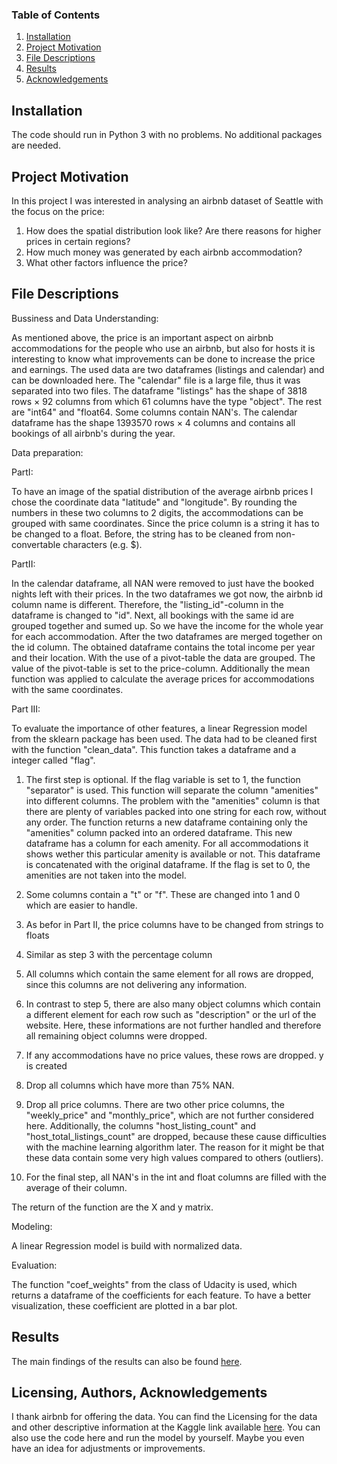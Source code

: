 ### Table of Contents

1. [Installation](#installation)
2. [Project Motivation](#motivation)
3. [File Descriptions](#files)
4. [Results](#results)
5. [Acknowledgements](#licensing)

## Installation <a name="installation"></a>

The code should run in Python 3 with no problems. No additional packages are needed. 

## Project Motivation<a name="motivation"></a>

In this project I was interested in analysing an airbnb dataset of Seattle with the focus on the price:

1. How does the spatial distribution look like? Are there reasons for higher prices in certain regions?
2. How much money was generated by each airbnb accommodation? 
3. What other factors influence the price?

## File Descriptions <a name="files"></a>

Bussiness and Data Understanding:

As mentioned above, the price is an important aspect on airbnb accommodations for the people who use an airbnb, but also for hosts it is 
interesting to know what improvements can be done to increase the price and earnings. 
The used data are two dataframes (listings and calendar) and can be downloaded here. The "calendar" file is a large file, thus it was 
separated into two files. The dataframe "listings" has the shape of 3818 rows × 92 columns from which 61 columns have the type "object". 
The rest are "int64" and "float64. Some columns contain NAN's. The calendar dataframe has the shape 1393570 rows × 4 columns and contains
all bookings of all airbnb's during the year.

Data preparation:

PartI:

To have an image of the spatial distribution of the average airbnb prices I chose the coordinate data "latitude" and "longitude".
By rounding the numbers in these two columns to 2 digits, the accommodations can be grouped with same coordinates. 
Since the price column is a string it has to be changed to a float. Before, the string has to be cleaned from non-convertable
characters (e.g. $). 

PartII: 

In the calendar dataframe, all NAN were removed to just have the booked nights left with their prices. 
In the two dataframes we got now, the airbnb id column name is different. Therefore, the "listing_id"-column in the dataframe is changed to "id". 
Next, all bookings with the same id are grouped together and sumed up. So we have the income for the whole year for each 
accommodation. After the two dataframes are merged together on the id column. The obtained dataframe contains the total income per year and
their location.
With the use of a pivot-table the data are grouped. The value of the pivot-table is set to the price-column. 
Additionally the mean function was applied to calculate the average prices for accommodations with the same coordinates.

Part III:

To evaluate the importance of other features, a linear Regression model from the sklearn package has been used.
The data had to be cleaned first with the function "clean_data". This function takes a dataframe and a integer called "flag".

1.  The first step is optional. If the flag variable is set to 1, the function "separator" is used. 
    This function will separate the column "amenities" into different columns. The problem with the "amenities" column is that there
    are plenty of variables packed into one string for each row, without any order. The function returns a new dataframe containing 
    only the "amenities" column packed into an ordered dataframe. This new dataframe has a column for each amenity. For all accommodations
    it shows wether this particular amenity is available or not. This dataframe is concatenated with the original dataframe.
    If the flag is set to 0, the amenities are not taken into the model. 

2.  Some columns contain a "t" or "f". These are changed into 1 and 0 which are easier to handle.
3.  As befor in Part II, the price columns have to be changed from strings to floats
4.  Similar as step 3 with the percentage column
5.  All columns which contain the same element for all rows are dropped, since this columns are not delivering any information.
6.  In contrast to step 5, there are also many object columns which contain a different element for each row such as "description" or the url
    of the website. Here, these informations are not further handled and therefore all remaining object columns were dropped.
7.  If any accommodations have no price values, these rows are dropped. y is created
8.  Drop all columns which have more than 75% NAN.
9.  Drop all price columns. There are two other price columns, the "weekly_price" and "monthly_price", which are not further considered here.
    Additionally, the columns "host_listing_count" and "host_total_listings_count" are dropped, because these cause difficulties with the 
    machine learning algorithm later. The reason for it might be that these data contain some very high values compared to others (outliers).
10. For the final step, all NAN's in the int and float columns are filled with the average of their column. 

The return of the function are the X and y matrix.

Modeling:

A linear Regression model is build with normalized data.

Evaluation:

The function "coef_weights" from the class of Udacity is used, which returns a dataframe of the coefficients for each feature. To have a better visualization, 
these coefficient are plotted in a bar plot. 

## Results<a name="results"></a>

The main findings of the results can also be found [here](https://naefrico.medium.com/what-drives-prices-at-airbnb-accommodations-c60e4589a099).

## Licensing, Authors, Acknowledgements<a name="licensing"></a>

I thank airbnb for offering the data. You can find the Licensing for the data and other descriptive information at the Kaggle link available [here](https://www.kaggle.com/airbnb/seattle/data). You can also use the code here and run the model by yourself. Maybe you even have an idea for adjustments or improvements. 

